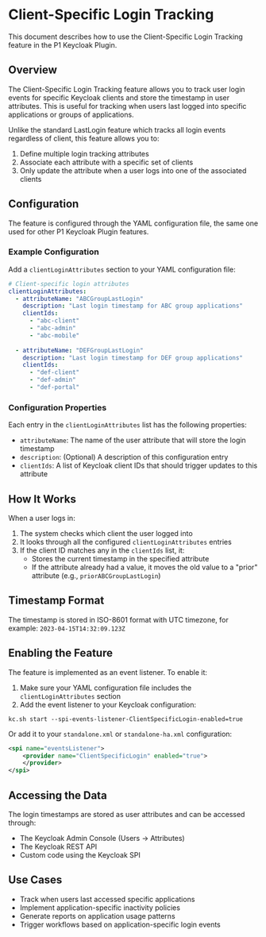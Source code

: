 # Client-Specific Login Tracking

This document describes how to use the Client-Specific Login Tracking feature in the P1 Keycloak Plugin.

## Overview

The Client-Specific Login Tracking feature allows you to track user login events for specific Keycloak clients and store the timestamp in user attributes. This is useful for tracking when users last logged into specific applications or groups of applications.

Unlike the standard LastLogin feature which tracks all login events regardless of client, this feature allows you to:

1. Define multiple login tracking attributes
2. Associate each attribute with a specific set of clients
3. Only update the attribute when a user logs into one of the associated clients

## Configuration

The feature is configured through the YAML configuration file, the same one used for other P1 Keycloak Plugin features.

### Example Configuration

Add a `clientLoginAttributes` section to your YAML configuration file:

```yaml
# Client-specific login attributes
clientLoginAttributes:
  - attributeName: "ABCGroupLastLogin"
    description: "Last login timestamp for ABC group applications"
    clientIds:
      - "abc-client"
      - "abc-admin"
      - "abc-mobile"
  
  - attributeName: "DEFGroupLastLogin"
    description: "Last login timestamp for DEF group applications"
    clientIds:
      - "def-client"
      - "def-admin"
      - "def-portal"
```

### Configuration Properties

Each entry in the `clientLoginAttributes` list has the following properties:

- `attributeName`: The name of the user attribute that will store the login timestamp
- `description`: (Optional) A description of this configuration entry
- `clientIds`: A list of Keycloak client IDs that should trigger updates to this attribute

## How It Works

When a user logs in:

1. The system checks which client the user logged into
2. It looks through all the configured `clientLoginAttributes` entries
3. If the client ID matches any in the `clientIds` list, it:
   - Stores the current timestamp in the specified attribute
   - If the attribute already had a value, it moves the old value to a "prior" attribute (e.g., `priorABCGroupLastLogin`)

## Timestamp Format

The timestamp is stored in ISO-8601 format with UTC timezone, for example: `2023-04-15T14:32:09.123Z`

## Enabling the Feature

The feature is implemented as an event listener. To enable it:

1. Make sure your YAML configuration file includes the `clientLoginAttributes` section
2. Add the event listener to your Keycloak configuration:

```
kc.sh start --spi-events-listener-ClientSpecificLogin-enabled=true
```

Or add it to your `standalone.xml` or `standalone-ha.xml` configuration:

```xml
<spi name="eventsListener">
    <provider name="ClientSpecificLogin" enabled="true">
    </provider>
</spi>
```

## Accessing the Data

The login timestamps are stored as user attributes and can be accessed through:

- The Keycloak Admin Console (Users → Attributes)
- The Keycloak REST API
- Custom code using the Keycloak SPI

## Use Cases

- Track when users last accessed specific applications
- Implement application-specific inactivity policies
- Generate reports on application usage patterns
- Trigger workflows based on application-specific login events